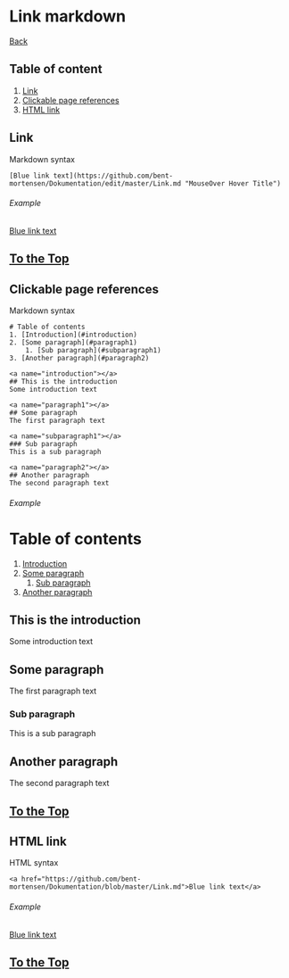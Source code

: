 <a name="top"></a>

# Link markdown
[Back](https://github.com/bent-mortensen/Dokumentation#markdown-syntax-til-dokumentation)

## Table of content
1. [Link](#link)
2. [Clickable page references](#cpr)
3. [HTML link](#html) 


<a name="link"></a> 
## Link

Markdown syntax 
```
[Blue link text](https://github.com/bent-mortensen/Dokumentation/edit/master/Link.md "MouseOver Hover Title")
```
###### Example  
[Blue link text](https://github.com/bent-mortensen/Dokumentation/edit/master/Link.md "MouseOver Hover Title")

[To the Top](#top)
------------------

<a name="cpr"></a> 
## Clickable page references

Markdown syntax 
```
# Table of contents
1. [Introduction](#introduction)
2. [Some paragraph](#paragraph1)
    1. [Sub paragraph](#subparagraph1)
3. [Another paragraph](#paragraph2)

<a name="introduction"></a>
## This is the introduction 
Some introduction text

<a name="paragraph1"></a>
## Some paragraph 
The first paragraph text

<a name="subparagraph1"></a>
### Sub paragraph 
This is a sub paragraph

<a name="paragraph2"></a>
## Another paragraph 
The second paragraph text
```
###### Example
# Table of contents
1. [Introduction](#introduction)
2. [Some paragraph](#paragraph1)
    1. [Sub paragraph](#subparagraph1)
3. [Another paragraph](#paragraph2)

<a name="introduction"></a>
## This is the introduction 
Some introduction text

<a name="paragraph1"></a>
## Some paragraph 
The first paragraph text

<a name="subparagraph1"></a>
### Sub paragraph 
This is a sub paragraph

<a name="paragraph2"></a>
## Another paragraph 
The second paragraph text

[To the Top](#top)
------------------

<a name="html"></a> 
## HTML link

HTML syntax 
```
<a href="https://github.com/bent-mortensen/Dokumentation/blob/master/Link.md">Blue link text</a>
```
###### Example  
<a href="https://github.com/bent-mortensen/Dokumentation/blob/master/Link.md">Blue link text</a>

[To the Top](#top)
------------------
